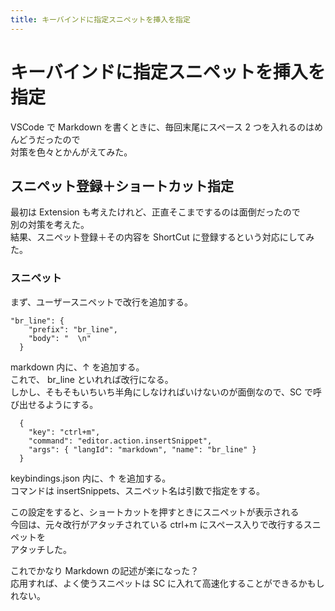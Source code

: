 ```yaml
---
title: キーバインドに指定スニペットを挿入を指定
---
```

# キーバインドに指定スニペットを挿入を指定

VSCode で Markdown を書くときに、毎回末尾にスペース 2 つを入れるのはめんどうだったので  
対策を色々とかんがえてみた。

## スニペット登録＋ショートカット指定

最初は Extension も考えたけれど、正直そこまでするのは面倒だったので  
別の対策を考えた。  
結果、スニペット登録＋その内容を ShortCut に登録するという対応にしてみた。

### スニペット

まず、ユーザースニペットで改行を追加する。

```
"br_line": {
    "prefix": "br_line",
    "body": "  \n"
  }
```

markdown 内に、↑ を追加する。  
これで、 br_line といれれば改行になる。  
しかし、そもそもいちいち半角にしなければいけないのが面倒なので、SC で呼び出せるようにする。

```
  {
    "key": "ctrl+m",
    "command": "editor.action.insertSnippet",
    "args": { "langId": "markdown", "name": "br_line" }
  }
```

keybindings.json 内に、↑ を追加する。  
コマンドは insertSnippets、スニペット名は引数で指定をする。

この設定をすると、ショートカットを押すときにスニペットが表示される  
今回は、元々改行がアタッチされている ctrl+m にスペース入りで改行するスニペットを  
アタッチした。

これでかなり Markdown の記述が楽になった？  
応用すれば、よく使うスニペットは SC に入れて高速化することができるかもしれない。
